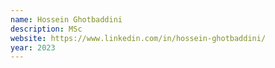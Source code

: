 ```yaml
---
name: Hossein Ghotbaddini
description: MSc
website: https://www.linkedin.com/in/hossein-ghotbaddini/
year: 2023
---
```

